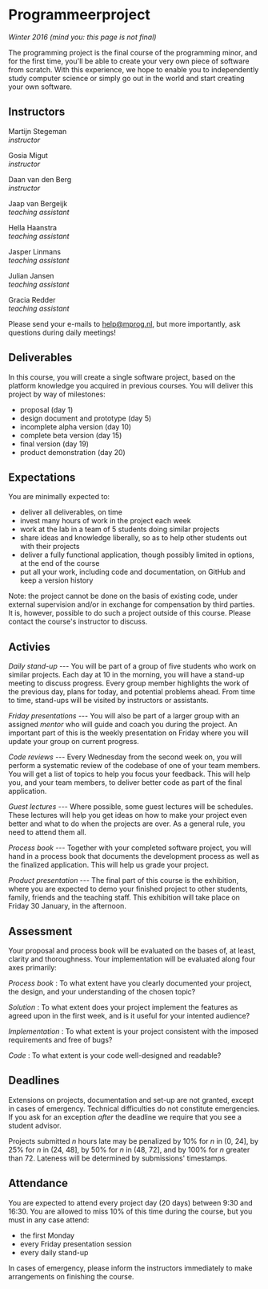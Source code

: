 # Programmeerproject

*Winter 2016 (mind you: this page is not final)*

The programming project is the final course of the programming minor, and for the first time, you'll be able to create your very own piece of software from scratch. With this experience, we hope to enable you to independently study computer science or simply go out in the world and start creating your own software.

## Instructors

Martijn Stegeman  
*instructor*  

Gosia Migut  
*instructor*

Daan van den Berg  
*instructor*

Jaap van Bergeijk  
*teaching assistant*

Hella Haanstra  
*teaching assistant*

Jasper Linmans  
*teaching assistant*

Julian Jansen  
*teaching assistant*

Gracia Redder  
*teaching assistant*

Please send your e-mails to <help@mprog.nl>, but more importantly, ask questions during daily meetings!

## Deliverables

In this course, you will create a single software project, based on the platform knowledge you acquired in previous courses. You will deliver this project by way of milestones:

- proposal (day 1)
- design document and prototype (day 5)
- incomplete alpha version (day 10)
- complete beta version (day 15)
- final version (day 19)
- product demonstration (day 20)

## Expectations

You are minimally expected to:

- deliver all deliverables, on time
- invest many hours of work in the project each week
- work at the lab in a team of 5 students doing similar projects
- share ideas and knowledge liberally, so as to help other students out with their projects
- deliver a fully functional application, though possibly limited in options, at the end of the course
- put all your work, including code and documentation, on GitHub and keep a version history

Note: the project cannot be done on the basis of existing code, under external supervision and/or in exchange for compensation by third parties. It is, however, possible to do such a project outside of this course. Please contact the course's instructor to discuss.

## Activies

*Daily stand-up* --- You will be part of a group of five students who work on similar projects. Each day at 10 in the morning, you will have a stand-up meeting to discuss progress. Every group member highlights the work of the previous day, plans for today, and potential problems ahead. From time to time, stand-ups will be visited by instructors or assistants.

*Friday presentations* --- You will also be part of a larger group with an assigned *mentor* who will guide and coach you during the project. An important part of this is the weekly presentation on Friday where you will update your group on current progress.

*Code reviews* --- Every Wednesday from the second week on, you will perform a systematic review of the codebase of one of your team members. You will get a list of topics to help you focus your feedback. This will help you, and your team members, to deliver better code as part of the final application.

*Guest lectures* --- Where possible, some guest lectures will be schedules. These lectures will help you get ideas on how to make your project even better and what to do when the projects are over. As a general rule, you need to attend them all.

*Process book* --- Together with your completed software project, you will hand in a process book that documents the development process as well as the finalized application. This will help us grade your project.

*Product presentation* --- The final part of this course is the exhibition, where you are expected to demo your finished project to other students, family, friends and the teaching staff. This exhibition will take place on Friday 30 January, in the afternoon.

## Assessment

Your proposal and process book will be evaluated on the bases of, at least, clarity and thoroughness. Your implementation will be evaluated along four axes primarily:

*Process book*
: To what extent have you clearly documented your project, the design, and your understanding of the chosen topic?

*Solution*
: To what extent does your project implement the features as agreed upon in the first week, and is it useful for your intented audience?

*Implementation*
: To what extent is your project consistent with the imposed requirements and free of bugs?

*Code*
: To what extent is your code well-designed and readable?

## Deadlines

Extensions on projects, documentation and set-up are not granted, except in cases of emergency. Technical difficulties do not constitute emergencies. If you ask for an exception *after* the deadline we require that you see a student advisor.

Projects submitted *n* hours late may be penalized by 10% for *n* in (0, 24], by 25% for *n* in (24, 48], by 50% for *n* in (48, 72], and by 100% for *n* greater than 72. Lateness will be determined by submissions' timestamps.

## Attendance

You are expected to attend every project day (20 days) between 9:30 and 16:30. You are allowed to miss 10% of this time during the course, but you must in any case attend:

- the first Monday
- every Friday presentation session
- every daily stand-up

In cases of emergency, please inform the instructors immediately to make arrangements on finishing the course. 
